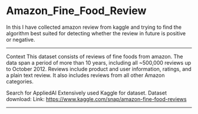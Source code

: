 # Amazon_Fine_Food_Review
In this I have collected amazon review from kaggle and trying to find the algorithm best suited for detecting whether the review in future is positive or negative.

-----------------------------------------------------------------------------------------------------------------------------------------
Context
This dataset consists of reviews of fine foods from amazon. The data span a period of more than 10 years, including all ~500,000 reviews up to October 2012. Reviews include product and user information, ratings, and a plain text review. It also includes reviews from all other Amazon categories.

Search for AppliedAI
Extensively used Kaggle for dataset.
Dataset download:
Link: https://www.kaggle.com/snap/amazon-fine-food-reviews

------------------------------------------------------------------------------------------
